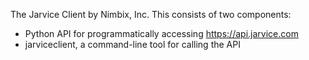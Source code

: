 The Jarvice Client by Nimbix, Inc. This consists of two components:
  * Python API for programmatically accessing https://api.jarvice.com
  * jarviceclient, a command-line tool for calling the API
